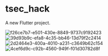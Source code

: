 # tsec_hack

A new Flutter project.

![f26ce7b7-e501-430e-8849-9737c9192423](https://github.com/EngineerAnishSharma/rubix24_Ctrl-Alt-Innovate/assets/140083026/1724bc93-786f-450e-a73e-9eb5d102a325)
![39d93b9c-efa8-4c35-bb46-13d79f2c2414](https://github.com/EngineerAnishSharma/rubix24_Ctrl-Alt-Innovate/assets/140083026/d9de5b2a-5fa6-4ea0-a934-a7078fc86a4b)
![2d2464e3-400a-4010-a231-c3649b62c154](https://github.com/EngineerAnishSharma/rubix24_Ctrl-Alt-Innovate/assets/140083026/296da746-afdc-4617-afd1-e9585c5e9a8b)
![4cef6d9c-c92b-4560-949f-f01d30782d8f](https://github.com/EngineerAnishSharma/rubix24_Ctrl-Alt-Innovate/assets/140083026/701b924f-f2cc-463b-8f33-6b208bce0650)
